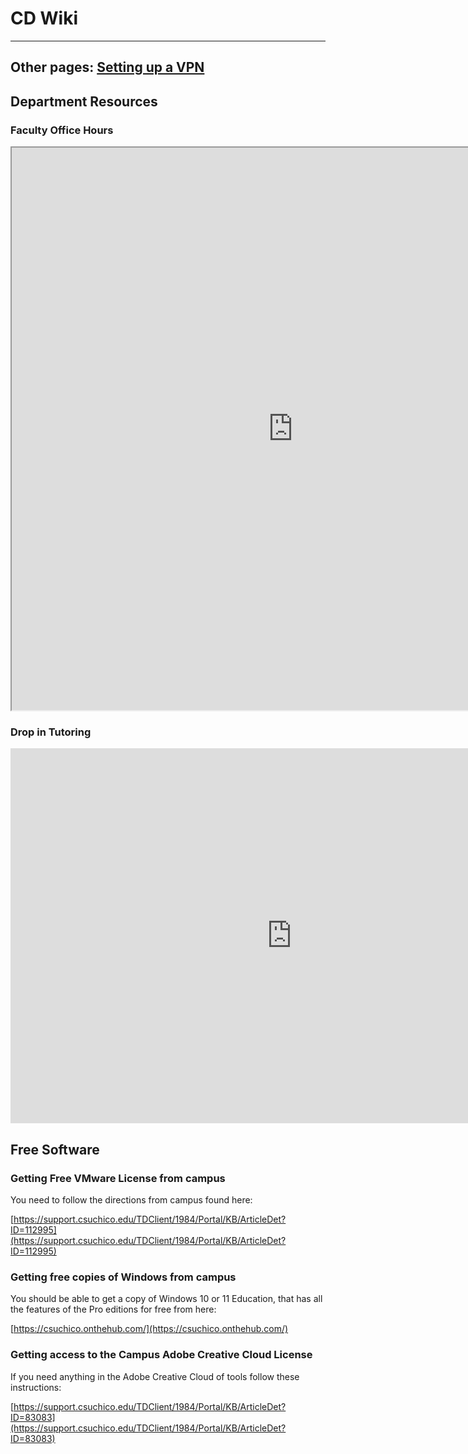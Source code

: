 # CD Wiki

---
Other pages: [Setting up a VPN](/vpn)
---

## Department Resources
### Faculty Office Hours

<iframe height="900" src="https://docs.google.com/spreadsheets/d/1QVW56oeESJEIzLw1xScfWzZ-mDjXq7QnYgGcA7CjY_c/htmlview?gid=0&amp;single=true&amp;widget=true&amp;headers=false" title="faculty hours" width="900"></iframe>

### Drop in Tutoring

<iframe src="https://calendar.google.com/calendar/embed?src=05e9dda7c6209714f0b1dcf8e9076a94963848a9ccc4ed8352e7b89aa5983778%40group.calendar.google.com&ctz=America%2FLos_Angeles" style="border: 0" width="900" height="600" frameborder="0" scrolling="no"></iframe>


## Free Software
### Getting Free VMware License from campus

You need to follow the directions from campus found here:

[https://support.csuchico.edu/TDClient/1984/Portal/KB/ArticleDet?ID=112995](https://support.csuchico.edu/TDClient/1984/Portal/KB/ArticleDet?ID=112995)

### Getting free copies of Windows from campus

You should be able to get a copy of Windows 10 or 11 Education, that has all the features of the Pro editions for free from here:

[https://csuchico.onthehub.com/](https://csuchico.onthehub.com/)

### Getting access to the Campus Adobe Creative Cloud License

If you need anything in the Adobe Creative Cloud of tools follow these instructions:

[https://support.csuchico.edu/TDClient/1984/Portal/KB/ArticleDet?ID=83083](https://support.csuchico.edu/TDClient/1984/Portal/KB/ArticleDet?ID=83083)
